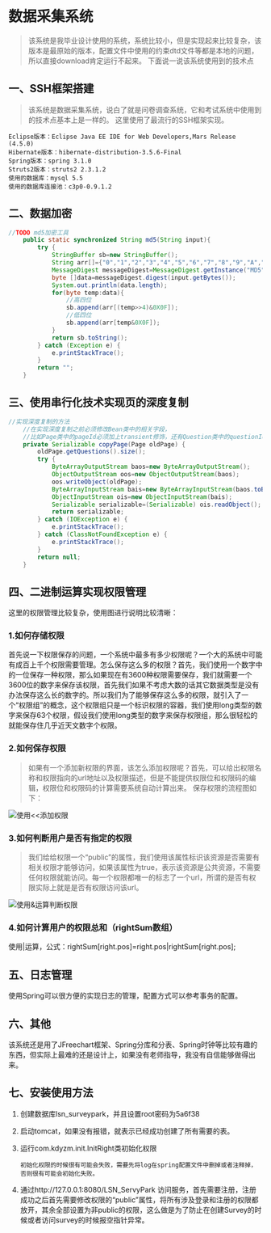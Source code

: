 # 数据采集系统
> 该系统是我毕业设计使用的系统，系统比较小，但是实现起来比较复杂，该版本是最原始的版本，配置文件中使用的约束dtd文件等都是本地的问题，所以直接download肯定运行不起来。
> 下面说一说该系统使用到的技术点

## 一、SSH框架搭建
> 该系统是数据采集系统，说白了就是问卷调查系统，它和考试系统中使用到的技术点基本上是一样的。
> 这里使用了最流行的SSH框架实现。
	
	Eclipse版本：Eclipse Java EE IDE for Web Developers,Mars Release (4.5.0)
	Hibernate版本：hibernate-distribution-3.5.6-Final
	Spring版本：spring 3.1.0
	Struts2版本：struts2 2.3.1.2
	使用的数据库：mysql 5.5
	使用的数据库连接池：c3p0-0.9.1.2
## 二、数据加密
``` java
//TODO md5加密工具
    public static synchronized String md5(String input){
        try {
            StringBuffer sb=new StringBuffer();
            String arr[]={"0","1","2","3","4","5","6","7","8","9","A","B","C","D","E","F"};
            MessageDigest messageDigest=MessageDigest.getInstance("MD5");
            byte []data=messageDigest.digest(input.getBytes());
            System.out.println(data.length);
            for(byte temp:data){
                //高四位
                sb.append(arr[(temp>>4)&0X0F]);
                //低四位
                sb.append(arr[temp&0X0F]);
            }
            return sb.toString();
        } catch (Exception e) {
            e.printStackTrace();
        }
        return "";
    }
```
## 三、使用串行化技术实现页的深度复制
``` java
//实现深度复制的方法
    //在实现深度复制之前必须修改Bean类中的相关字段，
    //比如Page类中的pageId必须加上transient修饰，还有Question类中的questionId字段也必须加上transient修饰
    private Serializable copyPage(Page oldPage) {
        oldPage.getQuestions().size();
        try {
            ByteArrayOutputStream baos=new ByteArrayOutputStream();
            ObjectOutputStream oos=new ObjectOutputStream(baos);
            oos.writeObject(oldPage);
            ByteArrayInputStream bais=new ByteArrayInputStream(baos.toByteArray());
            ObjectInputStream ois=new ObjectInputStream(bais);
            Serializable serializable=(Serializable) ois.readObject();
            return serializable;
        } catch (IOException e) {
            e.printStackTrace();
        } catch (ClassNotFoundException e) {
            e.printStackTrace();
        }
        return null;
    }
```
## 四、二进制运算实现权限管理
这里的权限管理比较复杂，使用图进行说明比较清晰：
### 1.如何存储权限
首先说一下权限保存的问题，一个系统中最多有多少权限呢？一个大的系统中可能有成百上千个权限需要管理。怎么保存这么多的权限？首先，我们使用一个数字中的一位保存一种权限，那么如果现在有3600种权限需要保存，我们就需要一个3600位的数字来保存该权限，首先我们如果不考虑大数的话其它数据类型是没有办法保存这么长的数字的。所以我们为了能够保存这么多的权限，就引入了一个“权限组”的概念，这个权限组只是一个标识权限的容器，我们使用long类型的数字来保存63个权限，假设我们使用long类型的数字来保存权限组，那么很轻松的就能保存住几乎近天文数字个权限。
### 2.如何保存权限
> 如果有一个添加新权限的界面，该怎么添加权限呢？首先，可以给出权限名称和权限指向的url地址以及权限描述，但是不能提供权限位和权限码的编辑，权限位和权限码的计算需要系统自动计算出来。
> 保存权限的流程图如下：

![使用<<添加权限](http://images2015.cnblogs.com/blog/516671/201512/516671-20151218210552927-545553902.jpg)
### 3.如何判断用户是否有指定的权限
> 我们给给权限一个“public”的属性，我们使用该属性标识该资源是否需要有相关权限才能够访问，如果该属性为true，表示该资源是公共资源，不需要任何权限就能访问。每一个权限都唯一的标志了一个url，所谓的是否有权限实际上就是是否有权限访问该url。

![使用&运算判断权限](http://images2015.cnblogs.com/blog/516671/201512/516671-20151218212928084-2021787109.jpg)

### 4.如何计算用户的权限总和（rightSum数组）
使用|运算，公式：rightSum[right.pos]=right.pos|rightSum[right.pos];

## 五、日志管理
使用Spring可以很方便的实现日志的管理，配置方式可以参考事务的配置。

## 六、其他
该系统还是用了JFreechart框架、Spring分库和分表、Spring时钟等比较有趣的东西，但实际上最难的还是设计上，如果没有老师指导，我没有自信能够做得出来。

## 七、安装使用方法
1. 创建数据库lsn_surveypark，并且设置root密码为5a6f38
2. 启动tomcat，如果没有报错，就表示已经成功创建了所有需要的表。
3. 运行com.kdyzm.init.InitRight类初始化权限

	```
	初始化权限的时候很有可能会失败，需要先将log在spring配置文件中删掉或者注释掉，否则很有可能会初始化失败。
	```

4. 通过http://127.0.0.1:8080/LSN_ServyPark 访问服务，首先需要注册，注册成功之后首先需要修改权限的“public”属性，将所有涉及登录和注册的权限都放开，其余全部设置为非public的权限，这么做是为了防止在创建Survey的时候或者访问survey的时候报空指针异常。